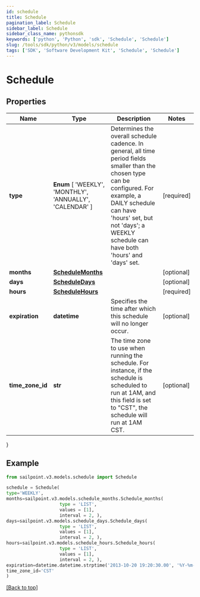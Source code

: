 ```yaml
---
id: schedule
title: Schedule
pagination_label: Schedule
sidebar_label: Schedule
sidebar_class_name: pythonsdk
keywords: ['python', 'Python', 'sdk', 'Schedule', 'Schedule'] 
slug: /tools/sdk/python/v3/models/schedule
tags: ['SDK', 'Software Development Kit', 'Schedule', 'Schedule']
---
```


# Schedule


## Properties

Name | Type | Description | Notes
------------ | ------------- | ------------- | -------------
**type** |  **Enum** [  'WEEKLY',    'MONTHLY',    'ANNUALLY',    'CALENDAR' ] | Determines the overall schedule cadence. In general, all time period fields smaller than the chosen type can be configured. For example, a DAILY schedule can have 'hours' set, but not 'days'; a WEEKLY schedule can have both 'hours' and 'days' set. | [required]
**months** | [**ScheduleMonths**](schedule-months) |  | [optional] 
**days** | [**ScheduleDays**](schedule-days) |  | [optional] 
**hours** | [**ScheduleHours**](schedule-hours) |  | [required]
**expiration** | **datetime** | Specifies the time after which this schedule will no longer occur. | [optional] 
**time_zone_id** | **str** | The time zone to use when running the schedule. For instance, if the schedule is scheduled to run at 1AM, and this field is set to \"CST\", the schedule will run at 1AM CST. | [optional] 
}

## Example

```python
from sailpoint.v3.models.schedule import Schedule

schedule = Schedule(
type='WEEKLY',
months=sailpoint.v3.models.schedule_months.Schedule_months(
                    type = 'LIST', 
                    values = [1], 
                    interval = 2, ),
days=sailpoint.v3.models.schedule_days.Schedule_days(
                    type = 'LIST', 
                    values = [1], 
                    interval = 2, ),
hours=sailpoint.v3.models.schedule_hours.Schedule_hours(
                    type = 'LIST', 
                    values = [1], 
                    interval = 2, ),
expiration=datetime.datetime.strptime('2013-10-20 19:20:30.00', '%Y-%m-%d %H:%M:%S.%f'),
time_zone_id='CST'
)

```
[[Back to top]](#) 

